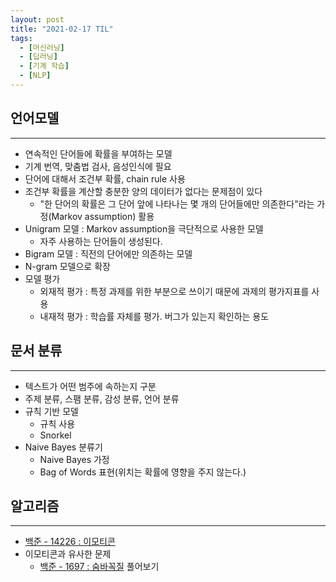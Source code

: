 ```yaml
---
layout: post
title: "2021-02-17 TIL"
tags:
  - [머신러닝]
  - [딥러닝]
  - [기계 학습]
  - [NLP]
---
```


## 언어모델

---

- 연속적인 단어들에 확률을 부여하는 모델
- 기계 번역, 맞춤법 검사, 음성인식에 필요
- 단어에 대해서 조건부 확률, chain rule 사용
- 조건부 확률을 계산할 충분한 양의 데이터가 없다는 문제점이 있다
  - "한 단어의 확률은 그 단어 앞에 나타나는 몇 개의 단어들에만 의존한다"라는 가정(Markov assumption) 활용
- Unigram 모델 : Markov assumption을 극단적으로 사용한 모델
  - 자주 사용하는 단어들이 생성된다.
- Bigram 모델 : 직전의 단어에만 의존하는 모델
- N-gram 모델으로 확장
- 모델 평가
  - 외재적 평가 : 특정 과제를 위한 부분으로 쓰이기 때문에 과제의 평가지표를 사용
  - 내재적 평가 : 학습률 자체를 평가. 버그가 있는지 확인하는 용도

## 문서 분류

---

- 텍스트가 어떤 범주에 속하는지 구분
- 주제 분류, 스팸 분류, 감성 분류, 언어 분류
- 규칙 기반 모델
  - 규칙 사용
  - Snorkel
- Naive Bayes 분류기
  - Naive Bayes 가정
  - Bag of Words 표현(위치는 확률에 영향을 주지 않는다.)

## 알고리즘

---

- [백준 - 14226 : 이모티콘](https://www.acmicpc.net/problem/14226)
- 이모티콘과 유사한 문제
  - [백준 - 1697 : 숨바꼭질](https://www.acmicpc.net/problem/1697) 풀어보기
